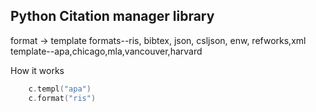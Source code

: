 ## Python Citation manager library

format -> template
formats--ris, bibtex, json, csljson, enw, refworks,xml
template--apa,chicago,mla,vancouver,harvard

How it works
``` c = Cite(file)
    c.templ("apa")
    c.format("ris")
```
